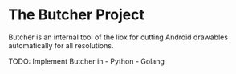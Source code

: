 # The Butcher Project

Butcher is an internal tool of the liox for cutting Android drawables
automatically for all resolutions.

TODO:
    Implement Butcher in
        - Python
        - Golang
